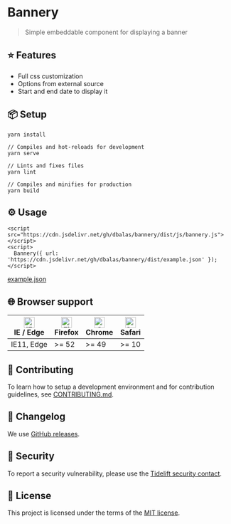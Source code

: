 # Bannery

> Simple embeddable component for displaying a banner

## ⭐️ Features

- Full css customization
- Options from external source
- Start and end date to display it

## 📦 Setup

```
yarn install

// Compiles and hot-reloads for development
yarn serve

// Lints and fixes files
yarn lint

// Compiles and minifies for production
yarn build
```

## ⚙️ Usage

```
<script src="https://cdn.jsdelivr.net/gh/dbalas/bannery/dist/js/bannery.js"></script>
<script>
  Bannery({ url: 'https://cdn.jsdelivr.net/gh/dbalas/bannery/dist/example.json' });
</script>
```

[example.json](/dbalas/bannery/blob/main/public/example.json)

## 🌐 Browser support

| [<img src="https://raw.githubusercontent.com/alrra/browser-logos/master/src/edge/edge_48x48.png" alt="IE / Edge" width="24px" height="24px" />](http://godban.github.io/browsers-support-badges/)</br>IE / Edge | [<img src="https://raw.githubusercontent.com/alrra/browser-logos/master/src/firefox/firefox_48x48.png" alt="Firefox" width="24px" height="24px" />](http://godban.github.io/browsers-support-badges/)</br>Firefox | [<img src="https://raw.githubusercontent.com/alrra/browser-logos/master/src/chrome/chrome_48x48.png" alt="Chrome" width="24px" height="24px" />](http://godban.github.io/browsers-support-badges/)</br>Chrome | [<img src="https://raw.githubusercontent.com/alrra/browser-logos/master/src/safari/safari_48x48.png" alt="Safari" width="24px" height="24px" />](http://godban.github.io/browsers-support-badges/)</br>Safari |
| --------------------------------------------------------------------------------------------------------------------------------------------------------------------------------------------------------------- | ----------------------------------------------------------------------------------------------------------------------------------------------------------------------------------------------------------------- | ------------------------------------------------------------------------------------------------------------------------------------------------------------------------------------------------------------- | ------------------------------------------------------------------------------------------------------------------------------------------------------------------------------------------------------------- |
| IE11, Edge                                                                                                                                                                                                      | >= 52                                                                                                                                                                                                             | >= 49                                                                                                                                                                                                         | >= 10                                                                                                                                                                                                         |

## 🙌 Contributing

To learn how to setup a development environment and for contribution guidelines, see [CONTRIBUTING.md](/CONTRIBUTING.md).

## 📜 Changelog

We use [GitHub releases](https://github.com/embedmode/bannery/releases).

## 🔐 Security

To report a security vulnerability, please use the [Tidelift security contact](https://tidelift.com/security).

## 📄 License

This project is licensed under the terms of the
[MIT license](/LICENSE).
